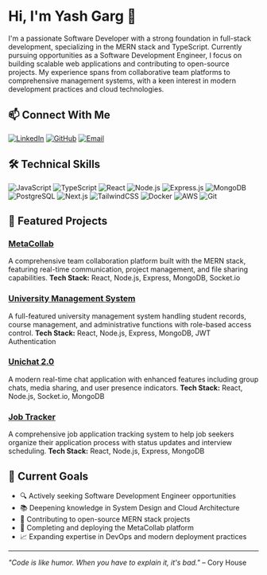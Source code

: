 # Hi, I'm Yash Garg 👋

I'm a passionate Software Developer with a strong foundation in full-stack development, specializing in the MERN stack and TypeScript. Currently pursuing opportunities as a Software Development Engineer, I focus on building scalable web applications and contributing to open-source projects. My experience spans from collaborative team platforms to comprehensive management systems, with a keen interest in modern development practices and cloud technologies.

## 📫 Connect With Me

[![LinkedIn](https://img.shields.io/badge/LinkedIn-0077B5?style=for-the-badge&logo=linkedin&logoColor=white)](https://linkedin.com/in/yashgarg) [![GitHub](https://img.shields.io/badge/GitHub-181717?style=for-the-badge&logo=github&logoColor=white)](https://github.com/Yashcu) [![Email](https://img.shields.io/badge/Email-D14836?style=for-the-badge&logo=gmail&logoColor=white)](mailto:your.email@example.com)

## 🛠️ Technical Skills

![JavaScript](https://img.shields.io/badge/JavaScript-F7DF1E?style=for-the-badge&logo=javascript&logoColor=black) ![TypeScript](https://img.shields.io/badge/TypeScript-007ACC?style=for-the-badge&logo=typescript&logoColor=white) ![React](https://img.shields.io/badge/React-20232A?style=for-the-badge&logo=react&logoColor=61DAFB) ![Node.js](https://img.shields.io/badge/Node.js-43853D?style=for-the-badge&logo=node.js&logoColor=white) ![Express.js](https://img.shields.io/badge/Express.js-404D59?style=for-the-badge) ![MongoDB](https://img.shields.io/badge/MongoDB-4EA94B?style=for-the-badge&logo=mongodb&logoColor=white) ![PostgreSQL](https://img.shields.io/badge/PostgreSQL-316192?style=for-the-badge&logo=postgresql&logoColor=white) ![Next.js](https://img.shields.io/badge/Next.js-000000?style=for-the-badge&logo=next.js&logoColor=white) ![TailwindCSS](https://img.shields.io/badge/TailwindCSS-38B2AC?style=for-the-badge&logo=tailwind-css&logoColor=white) ![Docker](https://img.shields.io/badge/Docker-2496ED?style=for-the-badge&logo=docker&logoColor=white) ![AWS](https://img.shields.io/badge/AWS-232F3E?style=for-the-badge&logo=amazon-aws&logoColor=white) ![Git](https://img.shields.io/badge/Git-F05032?style=for-the-badge&logo=git&logoColor=white)

## 🚀 Featured Projects

### [MetaCollab](https://github.com/Yashcu/MetaCollab)
A comprehensive team collaboration platform built with the MERN stack, featuring real-time communication, project management, and file sharing capabilities.
**Tech Stack:** React, Node.js, Express, MongoDB, Socket.io

### [University Management System](https://github.com/Yashcu/University-management-system)
A full-featured university management system handling student records, course management, and administrative functions with role-based access control.
**Tech Stack:** React, Node.js, Express, MongoDB, JWT Authentication

### [Unichat 2.0](https://github.com/Yashcu/Unichat-2.0)
A modern real-time chat application with enhanced features including group chats, media sharing, and user presence indicators.
**Tech Stack:** React, Node.js, Socket.io, MongoDB

### [Job Tracker](https://github.com/Yashcu/Job-Tracker)
A comprehensive job application tracking system to help job seekers organize their application process with status updates and interview scheduling.
**Tech Stack:** React, Node.js, Express, MongoDB

## 🎯 Current Goals

- 🔍 Actively seeking Software Development Engineer opportunities
- 📚 Deepening knowledge in System Design and Cloud Architecture
- 🤝 Contributing to open-source MERN stack projects
- 🚀 Completing and deploying the MetaCollab platform
- 📈 Expanding expertise in DevOps and modern deployment practices

---

*"Code is like humor. When you have to explain it, it's bad."* – Cory House
